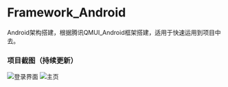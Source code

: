 # Framework_Android
Android架构搭建，根据腾讯QMUI_Android框架搭建，适用于快速运用到项目中去。


### 项目截图（持续更新）
![登录界面](https://raw.githubusercontent.com/FadedYu/Framework_Android/master/img_folder/im_login.png)
![主页](https://raw.githubusercontent.com/FadedYu/Framework_Android/master/img_folder/im_pager1.png)
